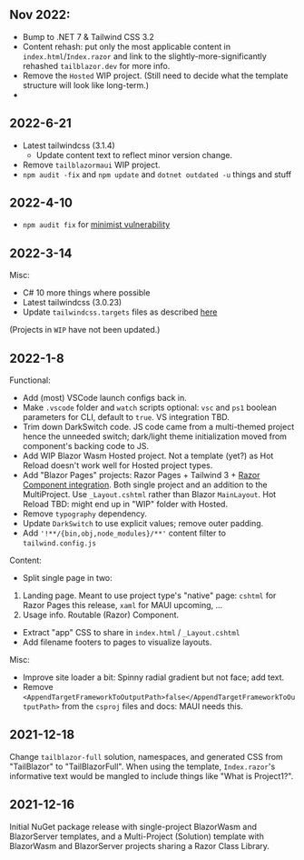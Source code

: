 ## Nov 2022:

- Bump to .NET 7 & Tailwind CSS 3.2
- Content rehash: put only the most applicable content in `index.html`/`Index.razor` and link to the slightly-more-significantly rehashed `tailblazor.dev` for more info.
- Remove the `Hosted` WIP project.  (Still need to decide what the template structure will look like long-term.)
- 

## 2022-6-21

- Latest tailwindcss (3.1.4)
  - Update content text to reflect minor version change.
- Remove `tailblazormaui` WIP project.
- `npm audit -fix` and `npm update` and `dotnet outdated -u` things and stuff

## 2022-4-10

- `npm audit fix` for [minimist vulnerability](https://github.com/advisories/GHSA-xvch-5gv4-984h)

## 2022-3-14

Misc:

- C# 10 more things where possible
- Latest tailwindcss (3.0.23)
- Update `tailwindcss.targets` files as described [here](https://github.com/McNerdius/TailBlazor/discussions/107#discussioncomment-1920484)

(Projects in `WIP` have not been updated.)

## 2022-1-8

Functional:
- Add (most) VSCode launch configs back in.
- Make `.vscode` folder and `watch` scripts optional:  `vsc` and `ps1` boolean parameters for CLI, default to `true`.  VS integration TBD.
- Trim down DarkSwitch code.  JS code came from a multi-themed project hence the unneeded switch; dark/light theme initialization moved from component's backing code to JS.
- Add WIP Blazor Wasm Hosted project.  Not a template (yet?) as Hot Reload doesn't work well for Hosted project types.
- Add "Blazor Pages" projects: Razor Pages + Tailwind 3 + [Razor Component integration](https://docs.microsoft.com/en-us/aspnet/core/blazor/components/prerendering-and-integration?view=aspnetcore-6.0&pivots=server).  Both single project and an addition to the MultiProject.  Use `_Layout.cshtml` rather than Blazor `MainLayout`.  Hot Reload TBD: might end up in "WIP" folder with Hosted.
- Remove `typography` dependency.
- Update `DarkSwitch` to use explicit values; remove outer padding.
- Add `'!**/{bin,obj,node_modules}/**'` content filter to `tailwind.config.js` 


Content:
-  Split single page in two: 
  1. Landing page.  Meant to use project type's "native" page: `cshtml` for Razor Pages this release, `xaml` for MAUI upcoming, ...
  2. Usage info.  Routable (Razor) Component.
-  Extract "app" CSS to share in `index.html` / `_Layout.cshtml`
-  Add filename footers to pages to visualize layouts.

Misc:
  - Improve site loader a bit: Spinny radial gradient but not face; add text.
  - Remove `<AppendTargetFrameworkToOutputPath>false</AppendTargetFrameworkToOutputPath>` from the `csproj` files and docs: MAUI needs this.

## 2021-12-18

Change `tailblazor-full` solution, namespaces, and generated CSS from "TailBlazor" to "TailBlazorFull". When using the template, `Index.razor`'s informative text would be mangled to include things like "What is Project1?".

## 2021-12-16

Initial NuGet package release with single-project BlazorWasm and BlazorServer templates, and a Multi-Project (Solution) template with BlazorWasm and BlazorServer projects sharing a Razor Class Library.

